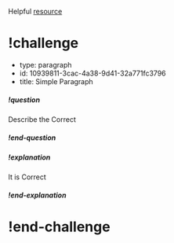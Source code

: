 Helpful [resource](./simple-resource.md)

# !challenge

* type: paragraph
* id: 10939811-3cac-4a38-9d41-32a771fc3796
* title: Simple Paragraph

##### !question
Describe the Correct
##### !end-question

##### !explanation
It is Correct
##### !end-explanation

# !end-challenge
